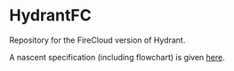 # HydrantFC
Repository for the FireCloud version of Hydrant.

A nascent specification (including flowchart) is given [here](https://docs.google.com/document/d/1XnfnW1kQRL_At4cG09xtgUMfx7wxk_DHIdEetLD3EC8).
